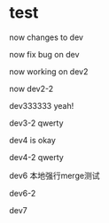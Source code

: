 # test

now changes to dev

now fix bug on dev

now working on dev2

now dev2-2

dev333333 yeah!

dev3-2 qwerty

dev4 is okay

dev4-2 qwerty

dev6 本地强行merge测试

dev6-2

dev7
